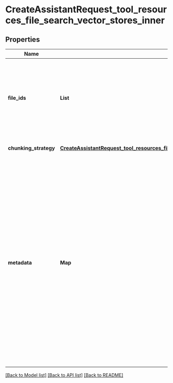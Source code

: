 # CreateAssistantRequest_tool_resources_file_search_vector_stores_inner
## Properties

| Name | Type | Description | Notes |
|------------ | ------------- | ------------- | -------------|
| **file\_ids** | **List** | A list of [file](/docs/api-reference/files) IDs to add to the vector store. There can be a maximum of 10000 files in a vector store.  | [optional] [default to null] |
| **chunking\_strategy** | [**CreateAssistantRequest_tool_resources_file_search_vector_stores_inner_chunking_strategy**](CreateAssistantRequest_tool_resources_file_search_vector_stores_inner_chunking_strategy.md) |  | [optional] [default to null] |
| **metadata** | **Map** | Set of 16 key-value pairs that can be attached to an object. This can be useful for storing additional information about the object in a structured format, and querying for objects via API or the dashboard.   Keys are strings with a maximum length of 64 characters. Values are strings with a maximum length of 512 characters.  | [optional] [default to null] |

[[Back to Model list]](../README.md#documentation-for-models) [[Back to API list]](../README.md#documentation-for-api-endpoints) [[Back to README]](../README.md)

